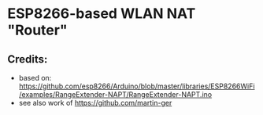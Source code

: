 # ESP8266-based WLAN NAT "Router"



## Credits:
 - based on: https://github.com/esp8266/Arduino/blob/master/libraries/ESP8266WiFi/examples/RangeExtender-NAPT/RangeExtender-NAPT.ino
 - see also work of https://github.com/martin-ger
